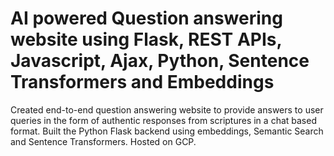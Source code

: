 # AI powered Question answering website using Flask, REST APIs, Javascript, Ajax, Python, Sentence Transformers and Embeddings

Created end-to-end question answering website to provide answers to user queries in the form of authentic responses from scriptures in a chat based format. Built the Python Flask backend using embeddings, Semantic Search and Sentence Transformers. Hosted on GCP.
